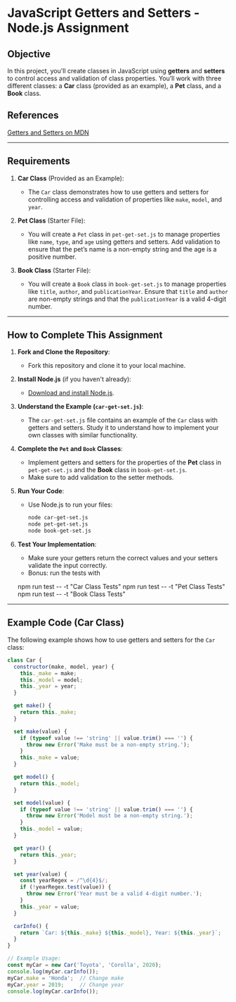 # JavaScript Getters and Setters - Node.js Assignment

## Objective
In this project, you'll create classes in JavaScript using **getters** and **setters** to control access and validation of class properties. You’ll work with three different classes: a **Car** class (provided as an example), a **Pet** class, and a **Book** class.

## References

[Getters and Setters on MDN](https://developer.mozilla.org/en-US/docs/Web/JavaScript/Reference/Functions/get#using_getters_in_classes)

---

## Requirements

1. **Car Class** (Provided as an Example):
   - The `Car` class demonstrates how to use getters and setters for controlling access and validation of properties like `make`, `model`, and `year`.

2. **Pet Class** (Starter File):
   - You will create a `Pet` class in `pet-get-set.js` to manage properties like `name`, `type`, and `age` using getters and setters. Add validation to ensure that the pet’s name is a non-empty string and the age is a positive number.

3. **Book Class** (Starter File):
   - You will create a `Book` class in `book-get-set.js` to manage properties like `title`, `author`, and `publicationYear`. Ensure that `title` and `author` are non-empty strings and that the `publicationYear` is a valid 4-digit number.

---

## How to Complete This Assignment

1. **Fork and Clone the Repository**:
   - Fork this repository and clone it to your local machine.

2. **Install Node.js** (if you haven't already):
   - [Download and install Node.js](https://nodejs.org/en/download/).

3. **Understand the Example (`car-get-set.js`)**:
   - The `car-get-set.js` file contains an example of the `Car` class with getters and setters. Study it to understand how to implement your own classes with similar functionality.

4. **Complete the `Pet` and `Book` Classes**:
   - Implement getters and setters for the properties of the **Pet** class in `pet-get-set.js` and the **Book** class in `book-get-set.js`.
   - Make sure to add validation to the setter methods.

5. **Run Your Code**:
   - Use Node.js to run your files:
     ```bash
     node car-get-set.js
     node pet-get-set.js
     node book-get-set.js
     ```

6. **Test Your Implementation**:
   - Make sure your getters return the correct values and your setters validate the input correctly.
   - Bonus: run the tests with

    npm run test -- -t "Car Class Tests"
    npm run test -- -t "Pet Class Tests"
    npm run test -- -t "Book Class Tests"


---

## Example Code (Car Class)

The following example shows how to use getters and setters for the `Car` class:

```javascript
class Car {
  constructor(make, model, year) {
    this._make = make;
    this._model = model;
    this._year = year;
  }

  get make() {
    return this._make;
  }

  set make(value) {
    if (typeof value !== 'string' || value.trim() === '') {
      throw new Error('Make must be a non-empty string.');
    }
    this._make = value;
  }

  get model() {
    return this._model;
  }

  set model(value) {
    if (typeof value !== 'string' || value.trim() === '') {
      throw new Error('Model must be a non-empty string.');
    }
    this._model = value;
  }

  get year() {
    return this._year;
  }

  set year(value) {
    const yearRegex = /^\d{4}$/;
    if (!yearRegex.test(value)) {
      throw new Error('Year must be a valid 4-digit number.');
    }
    this._year = value;
  }

  carInfo() {
    return `Car: ${this._make} ${this._model}, Year: ${this._year}`;
  }
}

// Example Usage:
const myCar = new Car('Toyota', 'Corolla', 2020);
console.log(myCar.carInfo());
myCar.make = 'Honda';  // Change make
myCar.year = 2019;     // Change year
console.log(myCar.carInfo());
